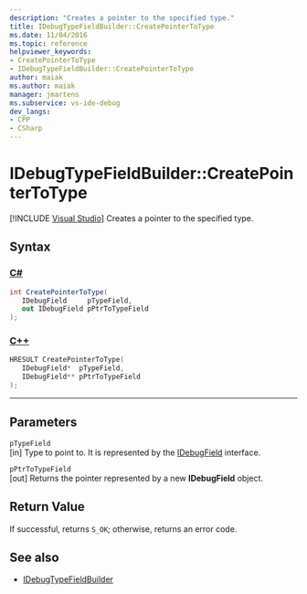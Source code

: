 ```yaml
---
description: "Creates a pointer to the specified type."
title: IDebugTypeFieldBuilder::CreatePointerToType
ms.date: 11/04/2016
ms.topic: reference
helpviewer_keywords:
- CreatePointerToType
- IDebugTypeFieldBuilder::CreatePointerToType
author: maiak
ms.author: maiak
manager: jmartens
ms.subservice: vs-ide-debug
dev_langs:
- CPP
- CSharp
---
```

# IDebugTypeFieldBuilder::CreatePointerToType

 [!INCLUDE [Visual Studio](~/includes/applies-to-version/vs-windows-only.md)]
Creates a pointer to the specified type.

## Syntax

### [C#](#tab/csharp)
```csharp
int CreatePointerToType(
   IDebugField     pTypeField,
   out IDebugField pPtrToTypeField
);
```
### [C++](#tab/cpp)
```cpp
HRESULT CreatePointerToType(
   IDebugField*  pTypeField,
   IDebugField** pPtrToTypeField
);
```
---

## Parameters
`pTypeField`\
[in] Type to point to. It is represented by the [IDebugField](../../../extensibility/debugger/reference/idebugfield.md) interface.

`pPtrToTypeField`\
[out] Returns the pointer represented by a new **IDebugField** object.

## Return Value
 If successful, returns `S_OK`; otherwise, returns an error code.

## See also
- [IDebugTypeFieldBuilder](../../../extensibility/debugger/reference/idebugtypefieldbuilder.md)
